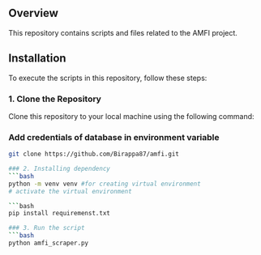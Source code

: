 ## Overview
This repository contains scripts and files related to the AMFI project.

## Installation
To execute the scripts in this repository, follow these steps:

### 1. Clone the Repository
Clone this repository to your local machine using the following command:

### Add credentials of database in environment variable

```bash
git clone https://github.com/Birappa87/amfi.git

### 2. Installing dependency
```bash
python -m venv venv #for creating virtual environment
# activate the virtual environment

```bash
pip install requiremenst.txt

### 3. Run the script
```bash
python amfi_scraper.py
